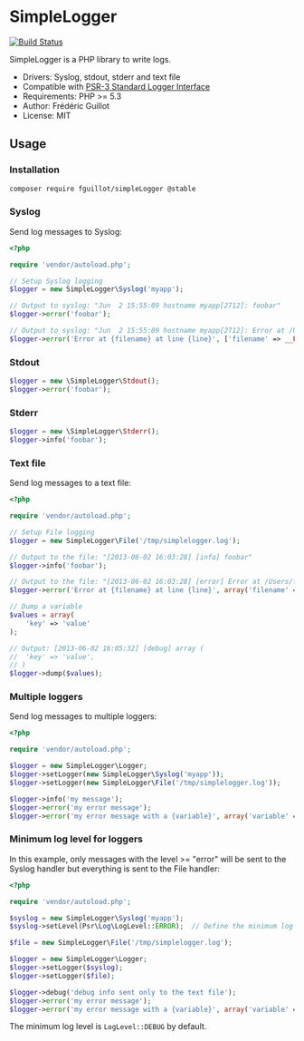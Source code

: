 SimpleLogger
============

[![Build Status](https://travis-ci.org/Firehed/simpleLogger.svg?branch=master)](https://travis-ci.org/Firehed/simpleLogger)

SimpleLogger is a PHP library to write logs.

- Drivers: Syslog, stdout, stderr and text file
- Compatible with [PSR-3 Standard Logger Interface](http://www.php-fig.org/psr/psr-3/)
- Requirements: PHP >= 5.3
- Author: Frédéric Guillot
- License: MIT

Usage
-----

### Installation

```bash
composer require fguillot/simpleLogger @stable
```

### Syslog

Send log messages to Syslog:

```php
<?php

require 'vendor/autoload.php';

// Setup Syslog logging
$logger = new SimpleLogger\Syslog('myapp');

// Output to syslog: "Jun  2 15:55:09 hostname myapp[2712]: foobar"
$logger->error('foobar');

// Output to syslog: "Jun  2 15:55:09 hostname myapp[2712]: Error at /Users/Me/Devel/libraries/simpleLogger/example.php at line 15"
$logger->error('Error at {filename} at line {line}', ['filename' => __FILE__, 'line' => __LINE__]);
```

### Stdout

```php
$logger = new \SimpleLogger\Stdout();
$logger->error('foobar');
```

### Stderr

```php
$logger = new \SimpleLogger\Stderr();
$logger->info('foobar');
```

### Text file

Send log messages to a text file:

```php
<?php

require 'vendor/autoload.php';

// Setup File logging
$logger = new SimpleLogger\File('/tmp/simplelogger.log');

// Output to the file: "[2013-06-02 16:03:28] [info] foobar"
$logger->info('foobar');

// Output to the file: "[2013-06-02 16:03:28] [error] Error at /Users/fred/Devel/libraries/simpleLogger/example.php at line 24"
$logger->error('Error at {filename} at line {line}', array('filename' => __FILE__, 'line' => __LINE__));

// Dump a variable
$values = array(
    'key' => 'value'
);

// Output: [2013-06-02 16:05:32] [debug] array (
//  'key' => 'value',
// )
$logger->dump($values);
```

### Multiple loggers

Send log messages to multiple loggers:

```php
<?php

require 'vendor/autoload.php';

$logger = new SimpleLogger\Logger;
$logger->setLogger(new SimpleLogger\Syslog('myapp'));
$logger->setLogger(new SimpleLogger\File('/tmp/simplelogger.log'));

$logger->info('my message');
$logger->error('my error message');
$logger->error('my error message with a {variable}', array('variable' => 'test'));
```

### Minimum log level for loggers

In this example, only messages with the level >= "error" will be sent to the Syslog handler but everything is sent to the File handler:

```php
<?php

require 'vendor/autoload.php';

$syslog = new SimpleLogger\Syslog('myapp');
$syslog->setLevel(Psr\Log\LogLevel::ERROR);  // Define the minimum log level

$file = new SimpleLogger\File('/tmp/simplelogger.log');

$logger = new SimpleLogger\Logger;
$logger->setLogger($syslog);
$logger->setLogger($file);

$logger->debug('debug info sent only to the text file');
$logger->error('my error message');
$logger->error('my error message with a {variable}', array('variable' => 'test'));
```

The minimum log level is `LogLevel::DEBUG` by default.
